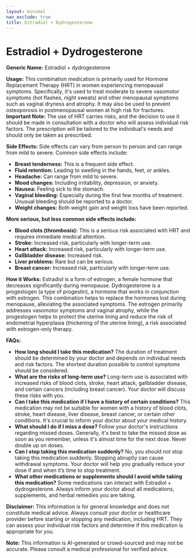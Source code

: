 ```yaml
---
layout: minimal
nav_exclude: true
title: Estradiol + Dydrogesterone
---
```


# Estradiol + Dydrogesterone

**Generic Name:** Estradiol + dydrogesterone

**Usage:**  This combination medication is primarily used for Hormone Replacement Therapy (HRT) in women experiencing menopausal symptoms.  Specifically, it's used to treat moderate to severe vasomotor symptoms (hot flashes, night sweats) and other menopausal symptoms such as vaginal dryness and atrophy.  It may also be used to prevent osteoporosis in postmenopausal women at high risk for fractures.  **Important Note:**  The use of HRT carries risks, and the decision to use it should be made in consultation with a doctor who will assess individual risk factors.  The prescription will be tailored to the individual's needs and should only be taken as prescribed.

**Side Effects:**  Side effects can vary from person to person and can range from mild to severe.  Common side effects include:

* **Breast tenderness:** This is a frequent side effect.
* **Fluid retention:** Leading to swelling in the hands, feet, or ankles.
* **Headache:** Can range from mild to severe.
* **Mood changes:** Including irritability, depression, or anxiety.
* **Nausea:** Feeling sick to the stomach.
* **Vaginal bleeding:** Especially during the first few months of treatment.  Unusual bleeding should be reported to a doctor.
* **Weight changes:**  Both weight gain and weight loss have been reported.

**More serious, but less common side effects include:**

* **Blood clots (thrombosis):** This is a serious risk associated with HRT and requires immediate medical attention.
* **Stroke:** Increased risk, particularly with longer-term use.
* **Heart attack:** Increased risk, particularly with longer-term use.
* **Gallbladder disease:** Increased risk.
* **Liver problems:**  Rare but can be serious.
* **Breast cancer:**  Increased risk, particularly with longer-term use.


**How it Works:**  Estradiol is a form of estrogen, a female hormone that decreases significantly during menopause.  Dydrogesterone is a progestogen (a type of progestin), a hormone that works in conjunction with estrogen.  This combination helps to replace the hormones lost during menopause, alleviating the associated symptoms.  The estrogen primarily addresses vasomotor symptoms and vaginal atrophy, while the progestogen helps to protect the uterine lining and reduce the risk of endometrial hyperplasia (thickening of the uterine lining), a risk associated with estrogen-only therapy.


**FAQs:**

* **How long should I take this medication?**  The duration of treatment should be determined by your doctor and depends on individual needs and risk factors.  The shortest duration possible to control symptoms should be considered.
* **What are the risks of long-term use?**  Long-term use is associated with increased risks of blood clots, stroke, heart attack, gallbladder disease, and certain cancers (including breast cancer).  Your doctor will discuss these risks with you.
* **Can I take this medication if I have a history of certain conditions?**  This medication may not be suitable for women with a history of blood clots, stroke, heart disease, liver disease, breast cancer, or certain other conditions.  It's crucial to inform your doctor about your medical history.
* **What should I do if I miss a dose?**  Follow your doctor's instructions regarding missed doses.  Generally, it's best to take the missed dose as soon as you remember, unless it's almost time for the next dose.  Never double up on doses.
* **Can I stop taking this medication suddenly?**  No, you should not stop taking this medication suddenly.  Stopping abruptly can cause withdrawal symptoms.  Your doctor will help you gradually reduce your dose if and when it’s time to stop treatment.
* **What other medications or supplements should I avoid while taking this medication?** Some medications can interact with Estradiol + dydrogesterone. Always inform your doctor about all medications, supplements, and herbal remedies you are taking.

**Disclaimer:** This information is for general knowledge and does not constitute medical advice.  Always consult your doctor or healthcare provider before starting or stopping any medication, including HRT.  They can assess your individual risk factors and determine if this medication is appropriate for you.


**Note:** This information is AI-generated or crowd-sourced and may not be accurate. Please consult a medical professional for verified advice.